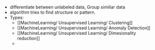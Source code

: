 - differentiate between unlabeled data, Group similiar data
- algorithm tries to find structure or pattern.
- Types:
	- [[MachineLearning/ Unsupervised Learning/ Clustering]]
	- [[MachineLearning/ Unsupervised Learning/ Anomaly Detection]]
	- [[MachineLearning/ Unsupervised Learning/ Dimesionality reduction]]
	-